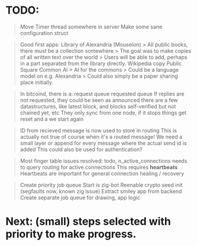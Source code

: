 # TODO:

> Move Timer thread somewhere in server
  > Make some sane configuration struct

> Good first apps:
  > Library of Alexandria (Mouseion)
    > All public books, there must be a collection somewhere
    > The goal was to make copies of all written text over the world
      > Users will be able to add, perhaps in a part separated from the library directly.
  > Wikipedia copy
  > Public Square
  > Common AI
    > AI for the commons
    > Could be a language model on e.g. Alexandria
    > Could also simply be a paper sharing place initially.
  
> In bitcoind, there is a:
  > request queue
  > requested queue
  > If replies are not requested, they could be seen as announced
  > there are a few datastructures, like latest block, and blocks self-verified but not chained yet, etc
> They only sync from one node, if it stops things get reset and a we start again

> ID from recieved message is now used to store in routing
  > This is actually not true of course when it's a routed message! 
  > We need a small layer or append for every message where the actual send id is added
  > This could also be used for authentication?

> Most finger table issues resolved:
  > todo, n_active_connections needs to query routing for active connections
  > This requires __heartbeats__
  > Heartbeats are important for general connection healing / recovery

> Create priority job queue
 > Start is zig-bot
> Reenable crypto seed init (segfaults now, known zig issue)
> Extract smiley app from backend
  > Create separate job queue for drawing, app logic

# Next: (small) steps selected with priority to make progress.
